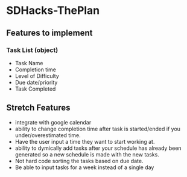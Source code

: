 # SDHacks-ThePlan

## Features to implement 

### Task List (object)
- Task Name
- Completion time 
- Level of Difficulty 
- Due date/priority 
- Task Completed

## Stretch Features 
- integrate with google calendar 
- ability to change completion time after task is started/ended if you under/overestimated time.
- Have the user input a time they want to start working at. 
- ability to dymically add tasks after your schedule has already been generated so a new schedule is made with the new tasks. 
- Not hard code sorting the tasks based on due date. 
- Be able to input tasks for a week instead of a single day 
